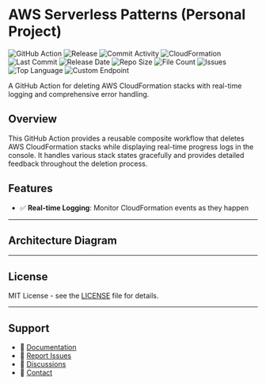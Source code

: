 # AWS Serverless Patterns (Personal Project)

![GitHub Action](https://img.shields.io/badge/GitHub-Action-blue?logo=github)&nbsp;![Release](https://github.com/subhamay-bhattacharyya/5226-serverless-patterns-cft/actions/workflows/release.yaml/badge.svg)&nbsp;![Commit Activity](https://img.shields.io/github/commit-activity/t/subhamay-bhattacharyya/5226-serverless-patterns-cft)&nbsp;![CloudFormation](https://img.shields.io/badge/AWS-CloudFormation-orange?logo=amazonaws)&nbsp;![Last Commit](https://img.shields.io/github/last-commit/subhamay-bhattacharyya/5226-serverless-patterns-cft)&nbsp;![Release Date](https://img.shields.io/github/release-date/subhamay-bhattacharyya/5226-serverless-patterns-cft)&nbsp;![Repo Size](https://img.shields.io/github/repo-size/subhamay-bhattacharyya/5226-serverless-patterns-cft)&nbsp;![File Count](https://img.shields.io/github/directory-file-count/subhamay-bhattacharyya/5226-serverless-patterns-cft)&nbsp;![Issues](https://img.shields.io/github/issues/subhamay-bhattacharyya/5226-serverless-patterns-cft)&nbsp;![Top Language](https://img.shields.io/github/languages/top/subhamay-bhattacharyya/5226-serverless-patterns-cft)&nbsp;![Custom Endpoint](https://img.shields.io/endpoint?url=https://gist.githubusercontent.com/bsubhamay/cce29449412e2eac6bd1d8a870d07e84/raw/5226-serverless-patterns-cft.json?)


A GitHub Action for deleting AWS CloudFormation stacks with real-time logging and comprehensive error handling.

## Overview

This GitHub Action provides a reusable composite workflow that deletes AWS CloudFormation stacks while displaying real-time progress logs in the console. It handles various stack states gracefully and provides detailed feedback throughout the deletion process.

## Features

- ✅ **Real-time Logging**: Monitor CloudFormation events as they happen

---

## Architecture Diagram


---

## License

MIT License - see the [LICENSE](LICENSE) file for details.

---

## Support

- 📖 [Documentation](https://github.com/subhamay-bhattacharyya/5226-serverless-patterns-cft/wiki)
- 🐛 [Report Issues](https://github.com/subhamay-bhattacharyya/5226-serverless-patterns-cft/issues)
- 💬 [Discussions](https://github.com/subhamay-bhattacharyya/5226-serverless-patterns-cft/discussions)
- 📧 [Contact](mailto:support@subhamay.aws@gmail.com)